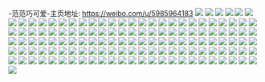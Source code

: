 -范范巧可爱-主页地址: https://weibo.com/u/5985964183 
![](https://wx4.sinaimg.cn/mw2000/006x6uJply1h8xqkw1xs1j32eo37ku0x.jpg) 
![](https://wx4.sinaimg.cn/mw2000/006x6uJply1h6x39m1sinj32c03404qr.jpg) 
![](https://wx4.sinaimg.cn/mw2000/006x6uJply1h6x39k4mixj31o0280e81.jpg) 
![](https://wx4.sinaimg.cn/mw2000/006x6uJply1h4yl9wkbuqj32c033ye84.jpg) 
![](https://wx4.sinaimg.cn/mw2000/006x6uJply1h4yl9ztwolj31yk3407wj.jpg) 
![](https://wx4.sinaimg.cn/mw2000/006x6uJply1h4yla3o9m9j31ne2h3npe.jpg) 
![](https://wx4.sinaimg.cn/mw2000/006x6uJply1h3dxi4oe8tj323e2ujnpd.jpg) 
![](https://wx4.sinaimg.cn/mw2000/006x6uJply1h3dxiabks3j32762xkhdu.jpg) 
![](https://wx4.sinaimg.cn/mw2000/006x6uJply1h14xqdplgxj32c0340hdu.jpg) 
![](https://wx4.sinaimg.cn/mw2000/006x6uJply1h14xqfwj4hj32c0340e82.jpg) 
![](https://wx4.sinaimg.cn/mw2000/006x6uJply1h14xqi32t9j32c0340b2a.jpg) 
![](https://wx4.sinaimg.cn/mw2000/006x6uJply1h14xqk1a01j31y02ldqv5.jpg) 
![](https://wx4.sinaimg.cn/mw2000/006x6uJply1h14xqlt7a2j31n9270hdt.jpg) 
![](https://wx4.sinaimg.cn/mw2000/006x6uJply1h14xqnrjs3j320k2oq1ky.jpg) 
![](https://wx4.sinaimg.cn/mw2000/006x6uJply1gzfcoar58vj30tn13jwwv.jpg) 
![](https://wx4.sinaimg.cn/mw2000/006x6uJply1gzfcobwzsoj32c0340u0y.jpg) 
![](https://wx4.sinaimg.cn/mw2000/006x6uJply1gyg12vxbaxj31lg24mnpd.jpg) 
![](https://wx4.sinaimg.cn/mw2000/006x6uJply1gy4cqyw7a6j33402c0b2c.jpg) 
![](https://wx4.sinaimg.cn/mw2000/006x6uJply1gy4cr1608ej32c033y4qt.jpg) 
![](https://wx4.sinaimg.cn/mw2000/006x6uJply1gy4cr32ygjj315o1qi7r9.jpg) 
![](https://wx4.sinaimg.cn/mw2000/006x6uJply1gy4cr678asj315o1qi7wh.jpg) 
![](https://wx4.sinaimg.cn/mw2000/006x6uJply1gy4cqucu03j315o1qi7wc.jpg) 
![](https://wx4.sinaimg.cn/mw2000/006x6uJply1gy4cr82pbdj315o1qib29.jpg) 
![](https://wx4.sinaimg.cn/mw2000/006x6uJply1gy4crhyoc8j31yj33zhdv.jpg) 
![](https://wx4.sinaimg.cn/mw2000/006x6uJply1gy4crkqtx0j31tx2fve82.jpg) 
![](https://wx4.sinaimg.cn/mw2000/006x6uJply1gy4creleqdj31yj33zhdv.jpg) 
![](https://wx4.sinaimg.cn/mw2000/006x6uJply1gw841wf5ezj31410u0wk1.jpg) 
![](https://wx4.sinaimg.cn/mw2000/006x6uJply1gw841vo97uj31400u0n31.jpg) 
![](https://wx4.sinaimg.cn/mw2000/006x6uJply1gw841wxrcxj313z0u0teu.jpg) 
![](https://wx4.sinaimg.cn/mw2000/006x6uJply1gw841ue62yj31400u0jx9.jpg) 
![](https://wx4.sinaimg.cn/mw2000/006x6uJply1gvxqej1s9mj327j2y1hdv.jpg) 
![](https://wx4.sinaimg.cn/mw2000/006x6uJply1gvxqeg0ndaj31zv2ntqv6.jpg) 
![](https://wx4.sinaimg.cn/mw2000/006x6uJply1gvl2w4t9khj61400u0qe202.jpg) 
![](https://wx4.sinaimg.cn/mw2000/006x6uJply1gszbd8q3mqj33402c0e83.jpg) 
![](https://wx4.sinaimg.cn/mw2000/006x6uJply1gszbdaqkksj33402c07wj.jpg) 
![](https://wx4.sinaimg.cn/mw2000/006x6uJply1gszbdplt99j331u2aenpe.jpg) 
![](https://wx4.sinaimg.cn/mw2000/006x6uJply1gszbddhfaej33402c07wj.jpg) 
![](https://wx4.sinaimg.cn/mw2000/006x6uJply1grh01qthxrj32bz340kjo.jpg) 
![](https://wx4.sinaimg.cn/mw2000/006x6uJply1grh01tlba9j32c03407wk.jpg) 
![](https://wx4.sinaimg.cn/mw2000/006x6uJply1gqtwv9df84j33402c0x6r.jpg) 
![](https://wx4.sinaimg.cn/mw2000/006x6uJply1gqj7umkip3j32273311kz.jpg) 
![](https://wx4.sinaimg.cn/mw2000/006x6uJply1gqj7uhristj322o340u0y.jpg) 
![](https://wx4.sinaimg.cn/mw2000/006x6uJply1gqj7ud7n8jj322o3407wj.jpg) 
![](https://wx4.sinaimg.cn/mw2000/006x6uJply1gpr512sstfj33402c01l1.jpg) 
![](https://wx4.sinaimg.cn/mw2000/006x6uJply1got32rfdi4j33402c0hdu.jpg) 
![](https://wx4.sinaimg.cn/mw2000/006x6uJply1got30ral0xj33402c0e82.jpg) 
![](https://wx4.sinaimg.cn/mw2000/006x6uJply1got32wqio5j33402c0e82.jpg) 
![](https://wx4.sinaimg.cn/mw2000/006x6uJply1got32auztmj32af340e85.jpg) 
![](https://wx4.sinaimg.cn/mw2000/006x6uJply1gojbdx4h31j33402c01kz.jpg) 
![](https://wx4.sinaimg.cn/mw2000/006x6uJply1gojbdzh57kj32c03407wi.jpg) 
![](https://wx4.sinaimg.cn/mw2000/006x6uJply1go4vikp4pzj33402c0hdv.jpg) 
![](https://wx4.sinaimg.cn/mw2000/006x6uJply1go4vimdvfcj33402c0kjn.jpg) 
![](https://wx4.sinaimg.cn/mw2000/006x6uJply1gnbtap91odj30n01fr1eg.jpg) 
![](https://wx4.sinaimg.cn/mw2000/006x6uJply1gnbtaoxw29j30n00yi486.jpg) 
![](https://wx4.sinaimg.cn/mw2000/006x6uJply1gnbtaporzrj30n00yi7iy.jpg) 
![](https://wx4.sinaimg.cn/mw2000/006x6uJply1gnbtapwoyhj30n00yjk4i.jpg) 
![](https://wx4.sinaimg.cn/mw2000/006x6uJply1gmed91owk4j30n00yiwk3.jpg) 
![](https://wx4.sinaimg.cn/mw2000/006x6uJply1gmed913cnqj327v340qv6.jpg) 
![](https://wx4.sinaimg.cn/mw2000/006x6uJply1gmed8z8yi7j30tp13l1kx.jpg) 
![](https://wx4.sinaimg.cn/mw2000/006x6uJply1gmed8wniofj30n00upn3o.jpg) 
![](https://wx4.sinaimg.cn/mw2000/006x6uJply1gmed8yfj7xj30n00yithh.jpg) 
![](https://wx4.sinaimg.cn/mw2000/006x6uJply1gmed8zyuyjj30n00wmte8.jpg) 
![](https://wx4.sinaimg.cn/mw2000/006x6uJply1gmed8ytzh1j30n00yiqfo.jpg) 
![](https://wx4.sinaimg.cn/mw2000/006x6uJply1gmed8zoifyj30n00wmwmn.jpg) 
![](https://wx4.sinaimg.cn/mw2000/006x6uJply1gmed8y57l7j30n00up7gb.jpg) 
![](https://wx4.sinaimg.cn/mw2000/006x6uJply1gm01yv4177j322o340hdw.jpg) 
![](https://wx4.sinaimg.cn/mw2000/006x6uJply1gm01zhny3bj322o340hdw.jpg) 
![](https://wx4.sinaimg.cn/mw2000/006x6uJply1gm01z2lhv1j322o340hdw.jpg) 
![](https://wx4.sinaimg.cn/mw2000/006x6uJply1gm01za3llnj322n340e84.jpg) 
![](https://wx4.sinaimg.cn/mw2000/006x6uJply1gl8dkrq9epj30jg0xvq8c.jpg) 
![](https://wx4.sinaimg.cn/mw2000/006x6uJply1gk8wspp4t2j33282aob29.jpg) 
![](https://wx4.sinaimg.cn/mw2000/006x6uJply1gk8wsr95wyj33402c0e81.jpg) 
![](https://wx4.sinaimg.cn/mw2000/006x6uJply1gk8wssev7bj33402c0b29.jpg) 
![](https://wx4.sinaimg.cn/mw2000/006x6uJply1gk7kt99jvbj32ds1scb29.jpg) 
![](https://wx4.sinaimg.cn/mw2000/006x6uJply1gk7ktasa2jj31sc2dsqrr.jpg) 
![](https://wx4.sinaimg.cn/mw2000/006x6uJply1gk7kthin2cj32ds1scu0x.jpg) 
![](https://wx4.sinaimg.cn/mw2000/006x6uJply1gk7ktc5rolj32ds1schdt.jpg) 
![](https://wx4.sinaimg.cn/mw2000/006x6uJply1gk7ktep9n9j32ds1sc1ky.jpg) 
![](https://wx4.sinaimg.cn/mw2000/006x6uJply1gk7ktfotsdj32ds1sckjl.jpg) 
![](https://wx4.sinaimg.cn/mw2000/006x6uJply1gjw895btr1j32c03404qs.jpg) 
![](https://wx4.sinaimg.cn/mw2000/006x6uJply1gjw89eb31tj322d2r5b2c.jpg) 
![](https://wx4.sinaimg.cn/mw2000/006x6uJply1gjw89l9r6vj33402c0b2b.jpg) 
![](https://wx4.sinaimg.cn/mw2000/006x6uJply1gjw88gnw3fj32c0340qv7.jpg) 
![](https://wx4.sinaimg.cn/mw2000/006x6uJply1gjdtr2ad35j32872yxnpf.jpg) 
![](https://wx4.sinaimg.cn/mw2000/006x6uJply1gjdtr0mvgmj324b2tq1ky.jpg) 
![](https://wx4.sinaimg.cn/mw2000/006x6uJply1gjdtr3aedcj32aq34ikjl.jpg) 
![](https://wx4.sinaimg.cn/mw2000/006x6uJply1gj235hvma4j324s2uehdu.jpg) 
![](https://wx4.sinaimg.cn/mw2000/006x6uJply1gihbs7b23ij32yo2804qr.jpg) 
![](https://wx4.sinaimg.cn/mw2000/006x6uJply1gihbs4f1gjj32c0342x6s.jpg) 
![](https://wx4.sinaimg.cn/mw2000/006x6uJply1gihbsal7hzj33402c0e84.jpg) 
![](https://wx4.sinaimg.cn/mw2000/006x6uJply1gihbs0omopj33402c0hdu.jpg) 
![](https://wx4.sinaimg.cn/mw2000/006x6uJply1gihbsdbbghj33402c04qq.jpg) 
![](https://wx4.sinaimg.cn/mw2000/006x6uJply1ghxr4bgxzaj32yo280npf.jpg) 
![](https://wx4.sinaimg.cn/mw2000/006x6uJply1ghxr4dkaj2j32yo280u0y.jpg) 
![](https://wx4.sinaimg.cn/mw2000/006x6uJply1ghxr4fn6t1j32c0340hdu.jpg) 
![](https://wx4.sinaimg.cn/mw2000/006x6uJply1ghxr4hpjiaj32802yo1kz.jpg) 
![](https://wx4.sinaimg.cn/mw2000/006x6uJply1ghpg4zcdl5j31400u0k3a.jpg) 
![](https://wx4.sinaimg.cn/mw2000/006x6uJply1ghpg59jmy8j30u0140qbn.jpg) 
![](https://wx4.sinaimg.cn/mw2000/006x6uJply1gg65xsjpldj32yo280u0x.jpg) 
![](https://wx4.sinaimg.cn/mw2000/006x6uJply1gfd3l02azoj32yo280b2b.jpg) 
![](https://wx4.sinaimg.cn/mw2000/006x6uJply1gfd3l1ft1sj31kw16o4qp.jpg) 
![](https://wx4.sinaimg.cn/mw2000/006x6uJply1getnpsrf9nj32ds1scqv5.jpg) 
![](https://wx4.sinaimg.cn/mw2000/006x6uJply1gdtmw6i9hgj316o1ku7wh.jpg) 
![](https://wx4.sinaimg.cn/mw2000/006x6uJply1gdtmw74alxj316o1kukjl.jpg) 
![](https://wx4.sinaimg.cn/mw2000/006x6uJply1gdtmw8v7bkj316o1ku4qp.jpg) 
![](https://wx4.sinaimg.cn/mw2000/006x6uJply1gdtmw9p3unj31hn1zkqv5.jpg) 
![](https://wx4.sinaimg.cn/mw2000/006x6uJply1gdtmwao9u8j32c0340hdu.jpg) 
![](https://wx4.sinaimg.cn/mw2000/006x6uJply1gdtmwd1n3aj32c0340u0x.jpg) 
![](https://wx4.sinaimg.cn/mw2000/006x6uJply1gdjbnivtb3j33402c0u0y.jpg) 
![](https://wx4.sinaimg.cn/mw2000/006x6uJply1gdjbnm6cvqj33402c01kz.jpg) 
![](https://wx4.sinaimg.cn/mw2000/006x6uJply1gd1zvxfrj3j31hm20cnpd.jpg) 
![](https://wx4.sinaimg.cn/mw2000/006x6uJply1gd1zvuh31gj32802yo4qr.jpg) 
![](https://wx4.sinaimg.cn/mw2000/006x6uJply1garxkao0jej31sc2dsx6p.jpg) 
![](https://wx4.sinaimg.cn/mw2000/006x6uJply1garxkbwbghj30u0140tdt.jpg) 
![](https://wx4.sinaimg.cn/mw2000/006x6uJply1gaemyi92wlj33402c0kjn.jpg) 
![](https://wx4.sinaimg.cn/mw2000/006x6uJply1g9hs5zkfqkj33402c0u0y.jpg) 
![](https://wx4.sinaimg.cn/mw2000/006x6uJply1g96tue6m3ij31sc2dsx6p.jpg) 
![](https://wx4.sinaimg.cn/mw2000/006x6uJply1g96tu9iv3pj31sc2ds1ky.jpg) 
![](https://wx4.sinaimg.cn/mw2000/006x6uJply1g90a42d93vj33402c01l0.jpg) 
![](https://wx4.sinaimg.cn/mw2000/006x6uJply1g90a3y930bj32ds1scu0x.jpg) 
![](https://wx4.sinaimg.cn/mw2000/006x6uJply1g90a3e6ttzj33402c0b2c.jpg) 
![](https://wx4.sinaimg.cn/mw2000/006x6uJply1g8nkgvntx6j32c0340u0z.jpg) 
![](https://wx4.sinaimg.cn/mw2000/006x6uJply1g8nkgs638oj326f2yie83.jpg) 
![](https://wx4.sinaimg.cn/mw2000/006x6uJply1g8l3rqi6jkj32c03407wl.jpg) 
![](https://wx4.sinaimg.cn/mw2000/006x6uJply1g8l3su4g66j32702xd4qs.jpg) 
![](https://wx4.sinaimg.cn/mw2000/006x6uJply1g869b42o1mj32c0340x6r.jpg) 
![](https://wx4.sinaimg.cn/mw2000/006x6uJply1g869bggs5hj32ds1sc7wh.jpg) 
![](https://wx4.sinaimg.cn/mw2000/006x6uJply1g869bcvbd3j32c03404qs.jpg) 
![](https://wx4.sinaimg.cn/mw2000/006x6uJply1g84zq7urh0j32c0348b2c.jpg) 
![](https://wx4.sinaimg.cn/mw2000/006x6uJply1g84zpzr6psj32b63401l0.jpg) 
![](https://wx4.sinaimg.cn/mw2000/006x6uJply1g84zqdzm43j32c0358hdv.jpg) 
![](https://wx4.sinaimg.cn/mw2000/006x6uJply1g84zqklie5j32c036ckjn.jpg) 
